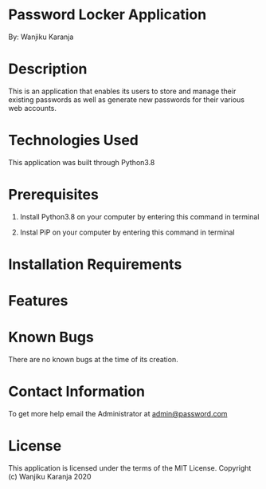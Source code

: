 # Password Locker Application 

By: Wanjiku Karanja

# Description 
This is an application that enables its users to store and manage their existing passwords as well as generate new passwords for their various web accounts.

# Technologies Used
This application was built through Python3.8 

# Prerequisites
1. Install Python3.8 on your computer by entering this command in terminal

2. Instal PiP on your computer by entering this command in terminal

# Installation Requirements


# Features

# Known Bugs
There are no known bugs at the time of its creation.

# Contact Information 
To get more help email the Administrator at admin@password.com

# License
This application is licensed under the terms of the MIT License.
Copyright (c) Wanjiku Karanja 2020
